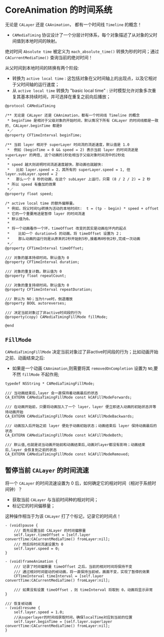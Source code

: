 # CoreAnimation 的时间系统

无论是  `CALayer` 还是 `CAAnimation`， 都有一个时间线 `Timeline` 的概念！
* `CAMediaTiming` 协议设计了一个分层计时体系，每个对象描述了从对象的父时间值到本地时间的映射。

绝对时间 `Absolute time` 被定义为 `mach_absolute_time()` 转换为秒的时间；通过 `CACurrentMediaTime()` 查询当前的绝对时间！

从父时间到本地时间的转换有两个阶段:
* 转换为 `active local time` : 这包括对象在父时间轴上的出现点，以及它相对于父时间轴的运行速度；
* 从 `active local time` 转换为  "basic local time" : 计时模型允许对象多次重复其基本持续时间，并可选择在重复之前向后播放；
 
 
```
@protocol CAMediaTiming

/** 无论是 CALayer 还是 CAAnimation，都有一个时间线 Timeline 的概念
 * beginTime 是相对于父级对象的开始时间，默认情况下所有 CALayer 的时间线都是一致的, CALayer.beginTime 都是0
 *／
@property CFTimeInterval beginTime;

/** 当前 layer 相对于 superLayer 时间流的流逝速度，默认值是 1.0
 *  例如 (beginTime = 0 && speed = 2) 表示当前 layer 的时间流逝是 superLayer 的两倍, 这个动画的1秒处相当于父级对象时间流中的2秒处
 * 
 * speed 越大则说明时间流逝速度越快，那动画也就越快:
 *   比如 layer.speed = 2，其所有的 superLayer.speed = 1, 但 layer.subLayer.speed = 2
 *   那么一个 8 秒的动画，在这个 subLayer 上运行，只需 (8 / 2 / 2) = 2 秒
 * 所以 speed 有叠加的效果
 *／
@property float speed;

/* active local time 的额外偏移量。
 * 例如，将父时间tp转换为活动的本地时间t:  t = (tp - begin) * speed + offset
 * 它的一个重要用途是暂停 layer 的时间流速
 * 默认值为0。
 *
 * 将一个动画看作一个环，timeOffset 改变的其实是动画在环内的起点
 *    比如一个 duration=5 的动画，将 timeOffset 设置为 2；
 *    那么动画的运行则是从原来的2秒开始到5秒,接着再0秒到2秒,完成一次动画
 *／
@property CFTimeInterval timeOffset;

/// 对象的基本持续时间。默认值为 0
@property CFTimeInterval duration;

/// 对象的重复计数。默认值为 0
@property float repeatCount;

/// 对象的重复持续时间。默认值为 0
@property CFTimeInterval repeatDuration;

/// 默认为 NO；当为true时，倒退播放
@property BOOL autoreverses;

/// 决定当前对象过了非active时间段的行为
@property(copy) CAMediaTimingFillMode fillMode;

@end
```


## `FillMode`

`CAMediaTimingFillMode` 决定当前对象过了非active时间段的行为；比如动画开始之前、动画结束之后:
* 如果是一个动画 `CAAnimation`,则需要将其 `removedOnCompletion` 设置为 `NO`,要不然 `fillMode` 不起作用; 

```
typedef NSString * CAMediaTimingFillMode;

/// 当动画结束后,layer 会一直保持着动画最后的状态 
CA_EXTERN CAMediaTimingFillMode const kCAFillModeForwards;

/// 在动画开始前，只要将动画加入了一个 layer，layer 便立即进入动画的初始状态并等待动画开始
CA_EXTERN CAMediaTimingFillMode const kCAFillModeBackwards;

/// 动画加入后开始之前 layer 便处于动画初始状态；动画结束后 layer 保持动画最后的状态
CA_EXTERN CAMediaTimingFillMode const kCAFillModeBoth;

/// 默认值,也就是说当动画开始前和动画结束后,动画对layer都没有影响；动画结束后,layer 会恢复到之前的状态 
CA_EXTERN CAMediaTimingFillMode const kCAFillModeRemoved;
```

## 暂停当前 `CALayer` 的时间流速

将一个 `CALayer` 的时间流速设置为 0 后，如何确定它的相对时间（相对于系统时间钟）？
* 获取当前 `CALayer` 与当前时间种的相对时间；
* 标记它的时间偏移量；

这种操作相当于为该 `CALayer` 打了个标记，记录它的时间点！

```
- (void)pause {
    /// 首先设置当前 CALayer 的时间偏移量
    self.layer.timeOffset = [self.layer convertTime:CACurrentMediaTime() fromLayer:nil];
    /// 然后将时间流速设置为 0
    self.layer.speed = 0;
}

- (void)frameAnimation {
    /// 记录了时间偏移量 timeOffset 之后，当前的相对时间将保持不变
    /// 通过相对时间驱动的帧动画，将一直保持当前帧，画面不变，实现了暂停的效果
    CFTimeInterval timeInterval = [self.layer convertTime:CACurrentMediaTime() fromLayer:nil];
    
    /// 如果没有设置 timeOffset ，则 timeInterval 将取到 0，动画将显示异常
}

/// 恢复帧动画
- (void)resume {
    self.layer.speed = 1.0;
    //从superlayer的时间线获取时间，确保localTime对应到当前的位置
    self.layer.beginTime = [self.layer.superlayer convertTime:CACurrentMediaTime() fromLayer:nil];
}
```

